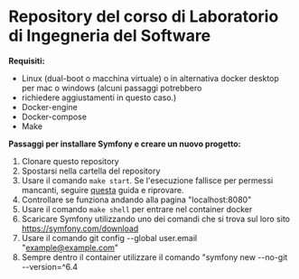 # Repository del corso di Laboratorio di Ingegneria del Software

**Requisiti:**

- Linux (dual-boot o macchina virtuale) o in alternativa docker desktop per mac o windows (alcuni passaggi potrebbero
- richiedere aggiustamenti in questo caso.)
- Docker-engine
- Docker-compose
- Make

**Passaggi per installare Symfony e creare un nuovo progetto:**
1. Clonare questo repository
2. Spostarsi nella cartella del repository
3. Usare il comando `make start`. Se l'esecuzione fallisce per permessi mancanti, seguire [questa](https://docs.docker.com/engine/install/linux-postinstall/#manage-docker-as-a-non-root-user) guida e riprovare.
4. Controllare se funziona andando alla pagina "localhost:8080"
5. Usare il comando `make shell` per entrare nel container docker
6. Scaricare Symfony utilizzando uno dei comandi che si trova sul loro sito https://symfony.com/download
7. Usare il comando git config --global user.email "example@example.com"
8. Sempre dentro il container utilizzare il comando "symfony new --no-git --version=^6.4
